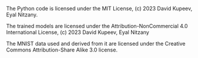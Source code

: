 
The Python code is licensed under the MIT License, (c) 2023 David Kupeev, Eyal Nitzany.

The trained models are licensed under the Attribution-NonCommercial 4.0 International
License, (c) 2023 David Kupeev, Eyal Nitzany

The MNIST data used and derived from it are licensed under the Creative Commons Attribution-Share Alike 3.0 license.

